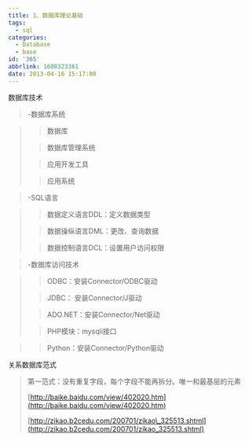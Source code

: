 ```yaml
---
title: 1、数据库理论基础
tags:
  - sql
categories:
  - Database
  - base
id: '365'
abbrlink: 1608323361
date: 2013-04-16 15:17:00
---
```


数据库技术

> \-数据库系统

> > 数据库
> 
> > 数据库管理系统
> 
> > 应用开发工具
> 
> > 应用系统

> \-SQL语言

> > 数据定义语言DDL：定义数据类型
> 
> > 数据操纵语言DML：更改、查询数据
> 
> > 数据控制语言DCL：设置用户访问权限

> \-数据库访问技术

> > ODBC：安装Connector/ODBC驱动
> 
> > JDBC： 安装Connector/J驱动
> 
> > ADO.NET：安装Connector/Net驱动
> 
> > PHP模块：mysqli接口

> > Python：安装Connector/Python驱动

  

  

关系数据库范式

> 第一范式：没有重复字段，每个字段不能再拆分。唯一和最基层的元素
> 
>   
> 
> [http://baike.baidu.com/view/402020.htm](http://baike.baidu.com/view/402020.htm)
> 
> [http://zikao.b2cedu.com/200701/zikao\_325513.shtml](http://zikao.b2cedu.com/200701/zikao_325513.shtml)
> 
>   

>